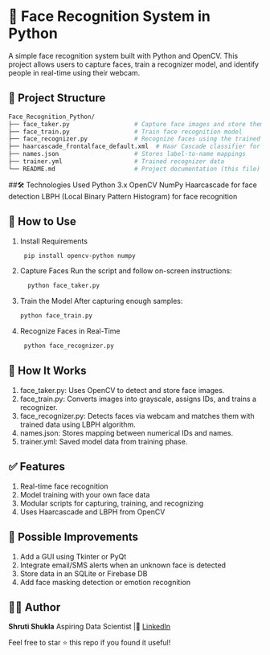 # 👤 Face Recognition System in Python

A simple face recognition system built with Python and OpenCV. This project allows users to capture faces, train a recognizer model, and identify people in real-time using their webcam.

## 📁 Project Structure

```bash
Face_Recognition_Python/
├── face_taker.py                  # Capture face images and store them
├── face_train.py                  # Train face recognition model
├── face_recognizer.py             # Recognize faces using the trained model
├── haarcascade_frontalface_default.xml  # Haar Cascade classifier for face detection
├── names.json                     # Stores label-to-name mappings
├── trainer.yml                    # Trained recognizer data
└── README.md                      # Project documentation (this file)
```

##🛠️ Technologies Used
      Python 3.x
      OpenCV
      NumPy
      Haarcascade for face detection
      LBPH (Local Binary Pattern Histogram) for face recognition

## 🚀 How to Use
1. Install Requirements
     ```bash
      pip install opencv-python numpy
     ```
3. Capture Faces
    Run the script and follow on-screen instructions:
   ```bash
     python face_taker.py
   ```
5. Train the Model
    After capturing enough samples:
    ```bash
    python face_train.py
    ```
7. Recognize Faces in Real-Time
   ```bash
    python face_recognizer.py
   ```

## 🧠 How It Works
1. face_taker.py: Uses OpenCV to detect and store face images.
2. face_train.py: Converts images into grayscale, assigns IDs, and trains a recognizer.
3. face_recognizer.py: Detects faces via webcam and matches them with trained data using LBPH algorithm.
4. names.json: Stores mapping between numerical IDs and names.
5. trainer.yml: Saved model data from training phase.

## ✅ Features
1. Real-time face recognition
2. Model training with your own face data
3. Modular scripts for capturing, training, and recognizing
4. Uses Haarcascade and LBPH from OpenCV

## 🧩 Possible Improvements
1. Add a GUI using Tkinter or PyQt
2. Integrate email/SMS alerts when an unknown face is detected
3. Store data in an SQLite or Firebase DB
4. Add face masking detection or emotion recognition

## 👩‍💻 Author
**Shruti Shukla**
Aspiring Data Scientist |📍 [LinkedIn](https://www.linkedin.com/in/sshukla911/)

Feel free to star ⭐ this repo if you found it useful!
